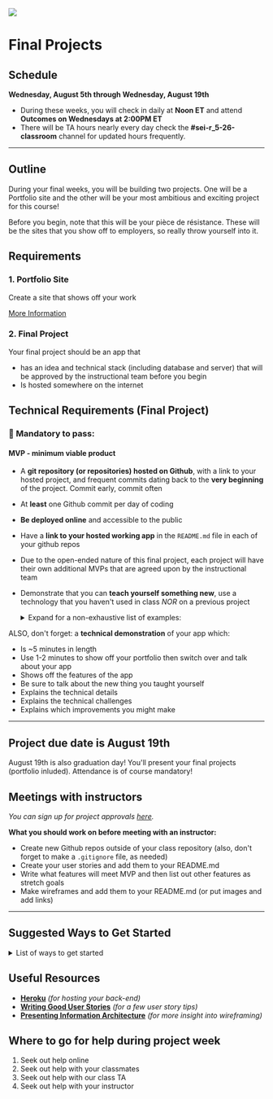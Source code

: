 ![](/ga_cog.png)

# Final Projects

## Schedule

**Wednesday, August 5th through Wednesday, August 19th**

- During these weeks, you will check in daily at **Noon ET** and attend **Outcomes on Wednesdays at 2:00PM ET**
- There will be TA hours nearly every day check the **#sei-r_5-26-classroom** channel for updated hours frequently.

<hr>

## Outline

During your final weeks, you will be building two projects. One will be a Portfolio site and the other will be your most ambitious and exciting project for this course!

Before you begin, note that this will be your pièce de résistance. These will be the sites that you show off to employers, so really throw yourself into it.

## Requirements

### 1. Portfolio Site

Create a site that shows off your work

[More Information](portfolio.md)

### 2. Final Project

Your final project should be an app that

- has an idea and technical stack (including database and server) that will be approved by the instructional team before you begin
- Is hosted somewhere on the internet

## Technical Requirements (Final Project)
### &#x1F534; Mandatory to pass:
#### MVP - minimum viable product

* A **git repository (or repositories) hosted on Github**, with a link to your hosted project, and frequent commits dating back to the **very beginning** of the project. Commit early, commit often
* At **least** one Github commit per day of coding
* **Be deployed online** and accessible to the public
* Have a **link to your hosted working app** in the `README.md` file in  each of your github repos
* Due to the open-ended nature of this final project, each project will have their own additional MVPs that are agreed upon by the instructional team
* Demonstrate that you can **teach yourself something new**, use a technology that you haven't used in class _NOR_ on a previous project
    <details><summary>Expand for a non-exhaustive list of examples:</summary>

        - 3rd party api
        - CSS - new framework
        - CSS - no framework but use CSS-grid
        - React - integrate Redux
        - React UI library: Material-UI, React BootStrap etc.
        - React Enzyme testing library
        - React - use axios instead of fetch
        - Node/Express - use a new npm package

        New Stack:
        - Rails - use React for front end
        - MEAN stack : MongoDB, Express, Angular, Node
        - NERDS stack: Node, Express, React, Database SQL
        - PHP/Laravel 
        - Python/Django

        Module Bundlers:
        - Webpack - non-rails app
        - Webpacker - for rails app with react
        - Gulp 

        Other Front Ends:
        - React Native
        - Ionic
        - Vue 
        - Angular 5.0

        Authorization:
        - Authorization using JWT (JSON Web Tokens)

        Other Hosting:
        - Host on Digital Ocean
        - Host on AWS

        - Other Libraries:
        - Lodash 
        - Google Maps
        - Moment.js
        - jQuery UI
        - Chart.js 
        - D3

        Other Databases
        - Firebase
        - Redis
    </details>

ALSO, don't forget: a **technical demonstration** of your app which:

* Is ~5 minutes in length
* Use 1-2 minutes to show off your portfolio then switch over and talk about your app
* Shows off the features of the app
* Be sure to talk about the new thing you taught yourself
* Explains the technical details
* Explains the technical challenges
* Explains which improvements you might make

<hr>

## Project due date is August 19th

August 19th is also graduation day! You'll present your final projects (portfolio inluded). Attendance is of course mandatory!

## Meetings with instructors
_You can sign up for project approvals [here](https://docs.google.com/spreadsheets/d/12t7LsIr91i0z8QwVr5poQF1FpDrheOFNoTstlxN2Ig0/edit?usp=sharing)._

**What you should work on before meeting with an instructor:**

- Create new Github repos outside of your class repository (also, don't forget to make a `.gitignore` file, as needed)
- Create your user stories and add them to your README.md
- Write what features will meet MVP and then list out other features as stretch goals
- Make wireframes and add them to your README.md (or put images and add links)

---

  ## Suggested Ways to Get Started

  <details><summary>List of ways to get started</summary>

  * **Wireframe** Make a drawing of what your app will look like on each page of your application (what does it look like as soon as you log on to the site? What does it look like once a user logs in, etc.).

  <br>

  * **Break the project down into different components** (data, presentation, views, style, DOM manipulation) and brainstorm each component individually.

  <br>

  * Create your **user stories**

  <br>

  * Create a **Trello board** and break down the user stories into cards

  <br>

  * **Use your Development Tools** (console.log, inspector, alert statements, etc) to debug and solve problems

  <br>

  * **Commit early, commit often.** Don’t be afraid to break something because you can always go back in time to a previous version.

  <br>

  * **Consult documentation resources** (MDN, jQuery, etc.) at home to better understand what you’ll be getting into.

  <br>

  * **Don’t be afraid to write code that you know you will have to remove later.** Create temporary elements (buttons, links, etc) that trigger events if real data is not available. For example, if you’re trying to figure out how to change some text when the game is over but you haven’t solved the win/lose game logic, you can create a button to simulate that until then.

  </details>

## Useful Resources

* **[Heroku](http://www.heroku.com)** _(for hosting your back-end)_
* **[Writing Good User Stories](https://www.romanpichler.com/blog/10-tips-writing-good-user-stories/)** _(for a few user story tips)_
* **[Presenting Information Architecture](http://webstyleguide.com/wsg3/3-information-architecture/4-presenting-information.html)** _(for more insight into wireframing)_

## Where to go for help during project week

1. Seek out help online
2. Seek out help with your classmates
3. Seek out help with our class TA
4. Seek out help with your instructor
